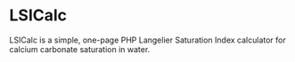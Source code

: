 # LSICalc
LSICalc is a simple, one-page PHP Langelier Saturation Index calculator for calcium carbonate saturation in water.
